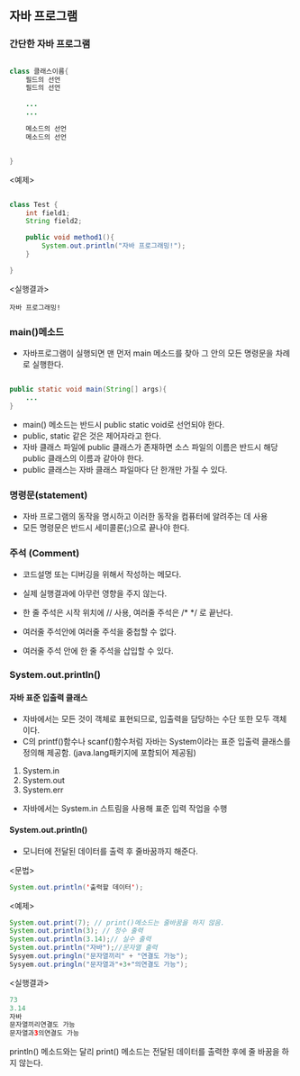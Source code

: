 ## 자바 프로그램

### 간단한 자바 프로그램
```java

class 클래스이름{
    필드의 선언
    필드의 선언

    ...
    ...

    메소드의 선언
    메소드의 선언


}

```

<예제>

```java

class Test {
    int field1;
    String field2;

    public void method1(){
        System.out.println("자바 프로그래밍!");
    }

}

```

<실행결과>

```
자바 프로그래밍!
```

### main()메소드

- 자바프로그램이 실행되면 맨 먼저 main 메소드를 찾아 그 안의 모든 명령문을 차례로 실행한다.

```java

public static void main(String[] args){
    ...
}

```

- main() 메소드는 반드시 public static void로 선언되야 한다.
- public, static 같은 것은 제어자라고 한다.
- 자바 클래스 파일에 public 클래스가 존재하면 소스 파일의 이름은 반드시 해당 public 클래스의 이름과 같아야 한다.
- public 클래스는 자바 클래스 파일마다 단 한개만 가질 수 있다.


### 명령문(statement)

- 자바 프로그램의 동작을 명시하고 이러한 동작을 컴퓨터에 알려주는 데 사용
- 모든 명령문은 반드시 세미콜론(;)으로 끝나야 한다.

### 주석 (Comment)

-  코드설명 또는 디버깅을 위해서 작성하는 메모다.
- 실제 실행결과에 아무런 영향을 주지 않는다. 

- 한 줄 주석은 시작 위치에 // 사용, 여러줄 주석은 /* */ 로 끝난다.
- 여러줄 주석안에 여러줄 주석을 중첩할 수 없다. 
- 여러줄 주석 안에 한 줄 주석을 삽입할 수 있다. 


### System.out.println()

#### 자바 표준 입출력 클래스
- 자바에서는 모든 것이 객체로 표현되므로, 입출력을 담당하는 수단 또한 모두 객체이다.
- C의 printf()함수나 scanf()함수처럼 자바는 System이라는 표준 입출력 클래스를 정의해 제공함. (java.lang패키지에 포함되어 제공됨)
1. System.in
2. System.out
3. System.err
- 자바에서는 System.in 스트림을 사용해 표준 입력 작업을 수행

#### System.out.println()
- 모니터에 전달된 데이터를 출력 후 줄바꿈까지 해준다.

<문법>
```java
System.out.println('출력할 데이터');
```

<예제>
```java
System.out.print(7); // print()메소드는 줄바꿈을 하지 않음.
System.out.println(3); // 정수 출력
System.out.println(3.14);// 실수 출력
System.out.println("자바");//문자열 출력
Sysyem.out.pringln("문자열끼리" + "연결도 가능");
Sysyem.out.pringln("문자열과"+3+"의연결도 가능");
```

<실행결과>
```java
73
3.14
자바
문자열끼리연결도 가능
문자열과3의연결도 가능

```
println() 메소드와는 달리 print() 메소드는 전달된 데이터를 출력한 후에 줄 바꿈을 하지 않는다.

